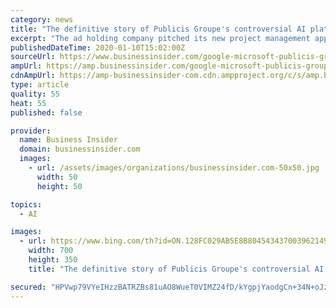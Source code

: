 ```yaml
---
category: news
title: "The definitive story of Publicis Groupe's controversial AI platform Marcel, which has been hampered by confusion, ridicule, and delays"
excerpt: "The ad holding company pitched its new project management app as a tool to \"break the industry,\" but former executives call it a cautionary tale."
publishedDateTime: 2020-01-10T15:02:00Z
sourceUrl: https://www.businessinsider.com/google-microsoft-publicis-groupe-controversial-ai-platform-marcel-2020-1/
ampUrl: https://amp.businessinsider.com/google-microsoft-publicis-groupe-controversial-ai-platform-marcel-2020-1
cdnAmpUrl: https://amp-businessinsider-com.cdn.ampproject.org/c/s/amp.businessinsider.com/google-microsoft-publicis-groupe-controversial-ai-platform-marcel-2020-1
type: article
quality: 55
heat: 55
published: false

provider:
  name: Business Insider
  domain: businessinsider.com
  images:
    - url: /assets/images/organizations/businessinsider.com-50x50.jpg
      width: 50
      height: 50

topics:
  - AI

images:
  - url: https://www.bing.com/th?id=ON.128FC029AB5E8B804543437003962149
    width: 700
    height: 350
    title: "The definitive story of Publicis Groupe's controversial AI platform Marcel, which has been hampered by confusion, ridicule, and delays"

secured: "HPVwp79VYeIHzzBATRZBs81uAO8WueT0VIMZ24fD/kYgpjYaodgCn+34N+oJz4HTCiGRfuqamUbennwQQL3VEpQtNV4CAPWVeo2AIuDzKZo+U1qFxZYOWdctS5HvRhRBeHcVatKhfmZn2P9/qI47ayZx7/27DekZYMqNYa0SPHx6Gvo/X/0luSRUIEZp5sYPQ0knPy/ORT5G67Hu/gYGL1kGvI5B4xNbGb2StWcJ3A9PJEX1304SBQWgHSEzW7Ga13WarfTCXiZ18WjvZXDISg==;NE2Pi0ZFzfaO8wgWtxDPNw=="
---
```


